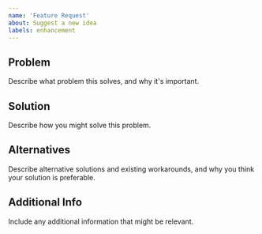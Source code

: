 ```yaml
---
name: 'Feature Request'
about: Suggest a new idea
labels: enhancement
---
```


## Problem

Describe what problem this solves, and why it's important.

## Solution

Describe how you might solve this problem.

## Alternatives

Describe alternative solutions and existing workarounds, and why you think
your solution is preferable.

## Additional Info

Include any additional information that might be relevant.

